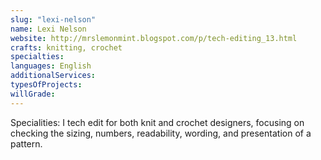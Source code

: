 ```yaml
---
slug: "lexi-nelson"
name: Lexi Nelson
website: http://mrslemonmint.blogspot.com/p/tech-editing_13.html
crafts: knitting, crochet
specialties:
languages: English
additionalServices:
typesOfProjects:
willGrade:
---
```


Specialities: I tech edit for both knit and crochet designers, focusing on checking the sizing, numbers, readability, wording, and presentation of a pattern.
